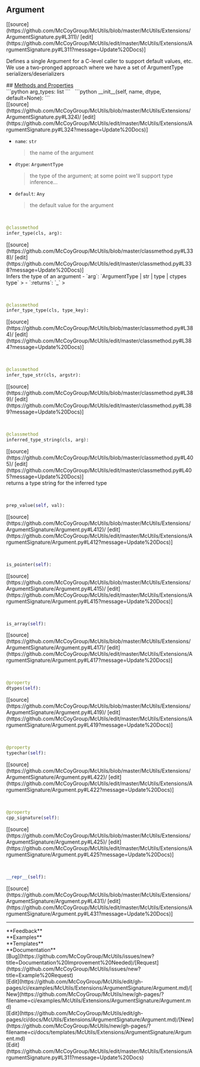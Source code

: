 ## <a id="McUtils.Extensions.ArgumentSignature.Argument">Argument</a> 

<div class="docs-source-link" markdown="1">
[[source](https://github.com/McCoyGroup/McUtils/blob/master/McUtils/Extensions/ArgumentSignature.py#L311)/
[edit](https://github.com/McCoyGroup/McUtils/edit/master/McUtils/Extensions/ArgumentSignature.py#L311?message=Update%20Docs)]
</div>

Defines a single Argument for a C-level caller to support default values, etc.
We use a two-pronged approach where we have a set of ArgumentType serializers/deserializers







<div class="collapsible-section">
 <div class="collapsible-section collapsible-section-header" markdown="1">
## <a class="collapse-link" data-toggle="collapse" href="#methods" markdown="1"> Methods and Properties</a> <a class="float-right" data-toggle="collapse" href="#methods"><i class="fa fa-chevron-down"></i></a>
 </div>
 <div class="collapsible-section collapsible-section-body collapse show" id="methods" markdown="1">
 ```python
arg_types: list
```
<a id="McUtils.Extensions.ArgumentSignature.Argument.__init__" class="docs-object-method">&nbsp;</a> 
```python
__init__(self, name, dtype, default=None): 
```
<div class="docs-source-link" markdown="1">
[[source](https://github.com/McCoyGroup/McUtils/blob/master/McUtils/Extensions/ArgumentSignature.py#L324)/
[edit](https://github.com/McCoyGroup/McUtils/edit/master/McUtils/Extensions/ArgumentSignature.py#L324?message=Update%20Docs)]
</div>

  - `name`: `str`
    > the name of the argument
  - `dtype`: `ArgumentType`
    > the type of the argument; at some point we'll support type inference...
  - `default`: `Any`
    > the default value for the argument


<a id="McUtils.Extensions.ArgumentSignature.Argument.infer_type" class="docs-object-method">&nbsp;</a> 
```python
@classmethod
infer_type(cls, arg): 
```
<div class="docs-source-link" markdown="1">
[[source](https://github.com/McCoyGroup/McUtils/blob/master/classmethod.py#L338)/
[edit](https://github.com/McCoyGroup/McUtils/edit/master/classmethod.py#L338?message=Update%20Docs)]
</div>
Infers the type of an argument
  - `arg`: `ArgumentType | str | type | ctypes type`
    > 
  - `:returns`: `_`
    >


<a id="McUtils.Extensions.ArgumentSignature.Argument.infer_type_type" class="docs-object-method">&nbsp;</a> 
```python
@classmethod
infer_type_type(cls, type_key): 
```
<div class="docs-source-link" markdown="1">
[[source](https://github.com/McCoyGroup/McUtils/blob/master/classmethod.py#L384)/
[edit](https://github.com/McCoyGroup/McUtils/edit/master/classmethod.py#L384?message=Update%20Docs)]
</div>


<a id="McUtils.Extensions.ArgumentSignature.Argument.infer_type_str" class="docs-object-method">&nbsp;</a> 
```python
@classmethod
infer_type_str(cls, argstr): 
```
<div class="docs-source-link" markdown="1">
[[source](https://github.com/McCoyGroup/McUtils/blob/master/classmethod.py#L389)/
[edit](https://github.com/McCoyGroup/McUtils/edit/master/classmethod.py#L389?message=Update%20Docs)]
</div>


<a id="McUtils.Extensions.ArgumentSignature.Argument.inferred_type_string" class="docs-object-method">&nbsp;</a> 
```python
@classmethod
inferred_type_string(cls, arg): 
```
<div class="docs-source-link" markdown="1">
[[source](https://github.com/McCoyGroup/McUtils/blob/master/classmethod.py#L405)/
[edit](https://github.com/McCoyGroup/McUtils/edit/master/classmethod.py#L405?message=Update%20Docs)]
</div>
returns a type string for the inferred type


<a id="McUtils.Extensions.ArgumentSignature.Argument.prep_value" class="docs-object-method">&nbsp;</a> 
```python
prep_value(self, val): 
```
<div class="docs-source-link" markdown="1">
[[source](https://github.com/McCoyGroup/McUtils/blob/master/McUtils/Extensions/ArgumentSignature/Argument.py#L412)/
[edit](https://github.com/McCoyGroup/McUtils/edit/master/McUtils/Extensions/ArgumentSignature/Argument.py#L412?message=Update%20Docs)]
</div>


<a id="McUtils.Extensions.ArgumentSignature.Argument.is_pointer" class="docs-object-method">&nbsp;</a> 
```python
is_pointer(self): 
```
<div class="docs-source-link" markdown="1">
[[source](https://github.com/McCoyGroup/McUtils/blob/master/McUtils/Extensions/ArgumentSignature/Argument.py#L415)/
[edit](https://github.com/McCoyGroup/McUtils/edit/master/McUtils/Extensions/ArgumentSignature/Argument.py#L415?message=Update%20Docs)]
</div>


<a id="McUtils.Extensions.ArgumentSignature.Argument.is_array" class="docs-object-method">&nbsp;</a> 
```python
is_array(self): 
```
<div class="docs-source-link" markdown="1">
[[source](https://github.com/McCoyGroup/McUtils/blob/master/McUtils/Extensions/ArgumentSignature/Argument.py#L417)/
[edit](https://github.com/McCoyGroup/McUtils/edit/master/McUtils/Extensions/ArgumentSignature/Argument.py#L417?message=Update%20Docs)]
</div>


<a id="McUtils.Extensions.ArgumentSignature.Argument.dtypes" class="docs-object-method">&nbsp;</a> 
```python
@property
dtypes(self): 
```
<div class="docs-source-link" markdown="1">
[[source](https://github.com/McCoyGroup/McUtils/blob/master/McUtils/Extensions/ArgumentSignature/Argument.py#L419)/
[edit](https://github.com/McCoyGroup/McUtils/edit/master/McUtils/Extensions/ArgumentSignature/Argument.py#L419?message=Update%20Docs)]
</div>


<a id="McUtils.Extensions.ArgumentSignature.Argument.typechar" class="docs-object-method">&nbsp;</a> 
```python
@property
typechar(self): 
```
<div class="docs-source-link" markdown="1">
[[source](https://github.com/McCoyGroup/McUtils/blob/master/McUtils/Extensions/ArgumentSignature/Argument.py#L422)/
[edit](https://github.com/McCoyGroup/McUtils/edit/master/McUtils/Extensions/ArgumentSignature/Argument.py#L422?message=Update%20Docs)]
</div>


<a id="McUtils.Extensions.ArgumentSignature.Argument.cpp_signature" class="docs-object-method">&nbsp;</a> 
```python
@property
cpp_signature(self): 
```
<div class="docs-source-link" markdown="1">
[[source](https://github.com/McCoyGroup/McUtils/blob/master/McUtils/Extensions/ArgumentSignature/Argument.py#L425)/
[edit](https://github.com/McCoyGroup/McUtils/edit/master/McUtils/Extensions/ArgumentSignature/Argument.py#L425?message=Update%20Docs)]
</div>


<a id="McUtils.Extensions.ArgumentSignature.Argument.__repr__" class="docs-object-method">&nbsp;</a> 
```python
__repr__(self): 
```
<div class="docs-source-link" markdown="1">
[[source](https://github.com/McCoyGroup/McUtils/blob/master/McUtils/Extensions/ArgumentSignature/Argument.py#L431)/
[edit](https://github.com/McCoyGroup/McUtils/edit/master/McUtils/Extensions/ArgumentSignature/Argument.py#L431?message=Update%20Docs)]
</div>
 </div>
</div>












---


<div markdown="1" class="text-secondary">
<div class="container">
  <div class="row">
   <div class="col" markdown="1">
**Feedback**   
</div>
   <div class="col" markdown="1">
**Examples**   
</div>
   <div class="col" markdown="1">
**Templates**   
</div>
   <div class="col" markdown="1">
**Documentation**   
</div>
   <div class="col" markdown="1">
   
</div>
   <div class="col" markdown="1">
   
</div>
   <div class="col" markdown="1">
   
</div>
</div>
  <div class="row">
   <div class="col" markdown="1">
[Bug](https://github.com/McCoyGroup/McUtils/issues/new?title=Documentation%20Improvement%20Needed)/[Request](https://github.com/McCoyGroup/McUtils/issues/new?title=Example%20Request)   
</div>
   <div class="col" markdown="1">
[Edit](https://github.com/McCoyGroup/McUtils/edit/gh-pages/ci/examples/McUtils/Extensions/ArgumentSignature/Argument.md)/[New](https://github.com/McCoyGroup/McUtils/new/gh-pages/?filename=ci/examples/McUtils/Extensions/ArgumentSignature/Argument.md)   
</div>
   <div class="col" markdown="1">
[Edit](https://github.com/McCoyGroup/McUtils/edit/gh-pages/ci/docs/McUtils/Extensions/ArgumentSignature/Argument.md)/[New](https://github.com/McCoyGroup/McUtils/new/gh-pages/?filename=ci/docs/templates/McUtils/Extensions/ArgumentSignature/Argument.md)   
</div>
   <div class="col" markdown="1">
[Edit](https://github.com/McCoyGroup/McUtils/edit/master/McUtils/Extensions/ArgumentSignature.py#L311?message=Update%20Docs)   
</div>
   <div class="col" markdown="1">
   
</div>
   <div class="col" markdown="1">
   
</div>
   <div class="col" markdown="1">
   
</div>
</div>
</div>
</div>